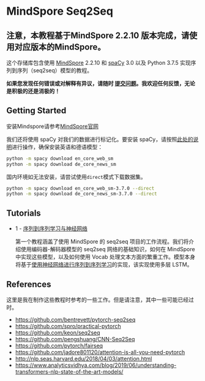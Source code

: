 # MindSpore Seq2Seq

## 注意，本教程基于MindSpore 2.2.10 版本完成，请使用对应版本的MindSpore。


这个存储库包含使用 [MindSpore](https://www.mindspore.cn/) 2.2.10 和 [spaCy](https://spacy.io/) 3.0 以及 Python 3.7.5 实现序列到序列（seq2seq）模型的教程。

**如果您发现任何错误或对解释有异议，请随时 [提交问题](https://github.com/umeiko/mindspore-seq2seq/issues/new)。我欢迎任何反馈，无论是积极的还是消极的！**

## Getting Started

安装Mindspore请参考[MindSpore官网](https://www.mindspore.cn/)

我们还将使用 spaCy 对我们的数据进行标记化。要安装 spaCy，请按照[此处的说明](https://spacy.io/usage/)进行操作，确保安装英语和德语模型：


``` bash
python -m spacy download en_core_web_sm
python -m spacy download de_core_news_sm
```
国内环境如无法安装，请尝试使用`direct`模式下载数据集。

```bash
python -m spacy download en_core_web_sm-3.7.0 --direct
python -m spacy download de_core_news_sm-3.7.0 --direct
```

## Tutorials

* 1 - [序列到序列学习与神经网络](https://github.com/umeiko/mindspore-seq2seq/blob/main/1%20-%20%E5%BA%8F%E5%88%97%E5%88%B0%E5%BA%8F%E5%88%97%E5%AD%A6%E4%B9%A0%E4%B8%8E%E7%A5%9E%E7%BB%8F%E7%BD%91%E7%BB%9C.ipynb) 

    第一个教程涵盖了使用 MindSpore  的 seq2seq 项目的工作流程。我们将介绍使用编码器-解码器模型的 seq2seq 网络的基础知识，如何在 MindSpore 中实现这些模型，以及如何使用 Vocab 处理文本方面的繁重工作。模型本身将基于[使用神经网络进行序列到序列学习](https://arxiv.org/abs/1409.3215)的实现，该实现使用多层 LSTM。


## References

这里是我在制作这些教程时参考的一些工作。但是请注意，其中一些可能已经过时。
- https://github.com/bentrevett/pytorch-seq2seq
- https://github.com/spro/practical-pytorch
- https://github.com/keon/seq2seq
- https://github.com/pengshuang/CNN-Seq2Seq
- https://github.com/pytorch/fairseq
- https://github.com/jadore801120/attention-is-all-you-need-pytorch
- http://nlp.seas.harvard.edu/2018/04/03/attention.html
- https://www.analyticsvidhya.com/blog/2019/06/understanding-transformers-nlp-state-of-the-art-models/
